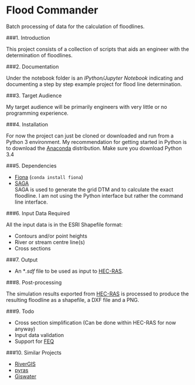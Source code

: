 # Flood Commander
Batch processing of data for the calculation of floodlines.

###1. Introduction

This project consists of a collection of scripts that aids an engineer with the 
determination of floodlines.

###2. Documentation

Under the notebook folder is an *IPython/Jupyter Notebook* indicating and documenting a step by step example project for flood line determination.

###3. Target Audience

My target audience will be primarily engineers with very little or no programming experience.

###4. Installation

For now the project can just be cloned or downloaded and run from a Python 3 environment. My recommendation for getting started in Python is to download the [Anaconda](http://continuum.io/downloads) distribution. Make sure you download Python 3.4

###5. Dependencies

* [Fiona](http://toblerity.org/fiona/) (`conda install fiona`)
* [SAGA](http://www.saga-gis.org/en/index.html)  
    SAGA is used to generate the grid DTM and to calculate the exact floodline. I am not using the Python interface but rather the command line interface.

###6. Input Data Required

All the input data is in the ESRI Shapefile format:

* Contours and/or point heights
* River or stream centre line(s)
* Cross sections

###7. Output

* An **.sdf* file to be used as input to [HEC-RAS](http://www.hec.usace.army.mil/software/hec-ras/).

###8. Post-processing

The simulation results exported from [HEC-RAS](http://www.hec.usace.army.mil/software/hec-ras/) is processed to produce the resulting floodline as a shapefile, a DXF file and a PNG.

###9. Todo

* Cross section simplification (Can be done within HEC-RAS for now anyway)
* Input data validation
* Support for [FEQ](http://il.water.usgs.gov/proj/feq/)

###10. Similar Projects

* [RiverGIS](https://github.com/erpas/rivergis)
* [pyras](https://github.com/PyHydro/pyras)
* [Giswater](https://github.com/Giswater/giswater)

